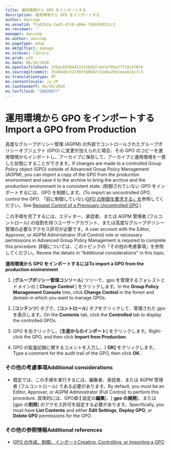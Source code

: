 ```yaml
---
title: 運用環境から GPO をインポートする
description: 運用環境から GPO をインポートする
author: dansimp
ms.assetid: ffa02b2a-2a43-4fc0-a06e-7d4b59022cc3
ms.reviewer: ''
manager: dansimp
ms.author: dansimp
ms.pagetype: mdop
ms.mktglfcycl: manage
ms.sitesec: library
ms.prod: w10
ms.date: 06/16/2016
ms.openlocfilehash: 239ac6938645325292bfc647ef89a77710c5f074
ms.sourcegitcommit: 354664bc527d93f80687cd2eba70d1eea024c7c3
ms.translationtype: MT
ms.contentlocale: ja-JP
ms.lasthandoff: 06/26/2020
ms.locfileid: "10820677"
---
```

# <span data-ttu-id="bb08c-103">運用環境から GPO をインポートする</span><span class="sxs-lookup"><span data-stu-id="bb08c-103">Import a GPO from Production</span></span>


<span data-ttu-id="bb08c-104">高度なグループポリシー管理 (AGPM) の外部でコントロールされたグループポリシーオブジェクト (GPO) に変更が加えられた場合、その GPO のコピーを運用環境からインポートし、アーカイブに保存して、アーカイブと運用環境を一貫した状態にすることができます。</span><span class="sxs-lookup"><span data-stu-id="bb08c-104">If changes are made to a controlled Group Policy object (GPO) outside of Advanced Group Policy Management (AGPM), you can import a copy of the GPO from the production environment and save it to the archive to bring the archive and the production environment to a consistent state.</span></span> <span data-ttu-id="bb08c-105">(制御されていない GPO をインポートするには、GPO を制御します。</span><span class="sxs-lookup"><span data-stu-id="bb08c-105">(To import an uncontrolled GPO, control the GPO.</span></span> <span data-ttu-id="bb08c-106">「前に制御していない[GPO の制御を要求する」を](request-control-of-a-previously-uncontrolled-gpo.md)参照してください。</span><span class="sxs-lookup"><span data-stu-id="bb08c-106">See [Request Control of a Previously Uncontrolled GPO](request-control-of-a-previously-uncontrolled-gpo.md).)</span></span>

<span data-ttu-id="bb08c-107">この手順を完了するには、エディター、承認者、または AGPM 管理者 (フルコントロール) の役割を持つユーザーアカウント、または高度なグループポリシー管理の必要なアクセス許可が必要です。</span><span class="sxs-lookup"><span data-stu-id="bb08c-107">A user account with the Editor, Approver, or AGPM Administrator (Full Control) role or necessary permissions in Advanced Group Policy Management is required to complete this procedure.</span></span> <span data-ttu-id="bb08c-108">詳細については、このトピックの「その他の考慮事項」を参照してください。</span><span class="sxs-lookup"><span data-stu-id="bb08c-108">Review the details in "Additional considerations" in this topic.</span></span>

**<span data-ttu-id="bb08c-109">運用環境から GPO をインポートするには</span><span class="sxs-lookup"><span data-stu-id="bb08c-109">To import a GPO from the production environment</span></span>**

1.  <span data-ttu-id="bb08c-110">[**グループポリシー管理コンソール**] ツリーで、gpo を管理するフォレストとドメインの [ **Change Control** ] をクリックします。</span><span class="sxs-lookup"><span data-stu-id="bb08c-110">In the **Group Policy Management Console** tree, click **Change Control** in the forest and domain in which you want to manage GPOs.</span></span>

2.  <span data-ttu-id="bb08c-111">[**コンテンツ**] タブで、[**コントロール**] タブをクリックして、管理された gpo を表示します。</span><span class="sxs-lookup"><span data-stu-id="bb08c-111">On the **Contents** tab, click the **Controlled** tab to display the controlled GPOs.</span></span>

3.  <span data-ttu-id="bb08c-112">GPO を右クリックし、[**生産からのインポート**] をクリックします。</span><span class="sxs-lookup"><span data-stu-id="bb08c-112">Right-click the GPO, and then click **Import from Production**.</span></span>

4.  <span data-ttu-id="bb08c-113">GPO の監査記録に関するコメントを入力し、[ **OK]** をクリックします。</span><span class="sxs-lookup"><span data-stu-id="bb08c-113">Type a comment for the audit trail of the GPO, then click **OK**.</span></span>

### <span data-ttu-id="bb08c-114">その他の考慮事項</span><span class="sxs-lookup"><span data-stu-id="bb08c-114">Additional considerations</span></span>

-   <span data-ttu-id="bb08c-115">既定では、この手順を実行するには、編集者、承認者、または AGPM 管理者 (フルコントロール) である必要があります。</span><span class="sxs-lookup"><span data-stu-id="bb08c-115">By default, you must be an Editor, Approver, or AGPM Administrator (Full Control) to perform this procedure.</span></span> <span data-ttu-id="bb08c-116">具体的には、GPO**の [** 設定の**編集**]、[ **gpo の展開**]、または [gpo の**削除**] のアクセス許可を設定する必要があります。</span><span class="sxs-lookup"><span data-stu-id="bb08c-116">Specifically, you must have **List Contents** and either **Edit Settings**, **Deploy GPO**, or **Delete GPO** permissions for the GPO.</span></span>

### <span data-ttu-id="bb08c-117">その他の参照情報</span><span class="sxs-lookup"><span data-stu-id="bb08c-117">Additional references</span></span>

-   [<span data-ttu-id="bb08c-118">GPO の作成、制御、インポート</span><span class="sxs-lookup"><span data-stu-id="bb08c-118">Creating, Controlling, or Importing a GPO</span></span>](creating-controlling-or-importing-a-gpo-editor.md)

 

 





